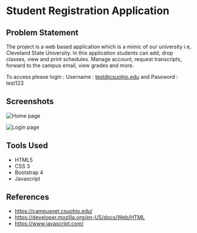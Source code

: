# Student Registration Application

## Problem Statement 

The project is a web based application which is a mimic of our university i.e, Cleveland State University. In this application students can add, drop classes, view and print schedules. Manage account, request transcripts, forward to the campus email, view grades and more. 

To access please login : Username : test@csuohio.edu  and Password : test123

## Screenshots

![Home page](https://github.com/meghanataduru/Validation/blob/master/home%20page.PNG)

![Login page](https://github.com/meghanataduru/Validation/blob/master/Login%20page.PNG)


## Tools Used
- HTML5
- CSS 3
- Bootstrap 4
- Javascript

## References

- https://campusnet.csuohio.edu/
- https://developer.mozilla.org/en-US/docs/Web/HTML
- https://www.javascript.com/
